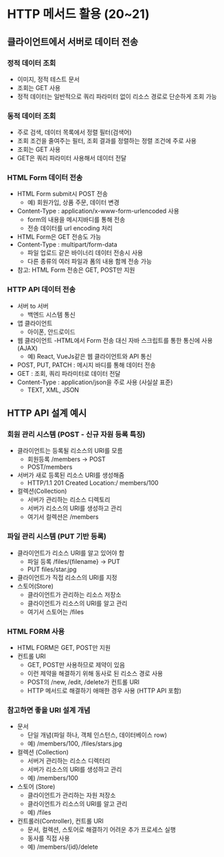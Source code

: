 # HTTP 메서드 활용 (20~21)

## 클라이언트에서 서버로 데이터 전송

### 정적 데이터 조회
- 이미지, 정적 테스트 문서
- 조회는 GET 사용
- 정적 데이터는 일반적으로 쿼리 파라미터 없이 리소스 경로로 단순하게 조회 가능

### 동적 데이터 조회
- 주로 검색, 데이터 목록에서 정렬 필터(검색어)
- 조회 조건을 줄여주는 필터, 조회 결과를 정렬하는 정렬 조건에 주로 사용
- 조회는 GET 사용
- GET은 쿼리 파라미터 사용해서 데이터 전달

### HTML Form 데이터 전송
- HTML Form submit시 POST 전송
    - 예) 회원가입, 상품 주문, 데이터 변경
- Content-Type : application/x-www-form-urlencoded 사용
    - form의 내용을 메시지바디를 통해 전송
    - 전송 데이터를 url encoding 처리
- HTML Form은 GET 전송도 가능
- Content-Type : multipart/form-data
    - 파일 업로드 같은 바이너리 데이터 전송시 사용
    - 다른 종류의 여러 파일과 폼의 내용 함께 전송 가능
- 참고: HTML Form 전송은 GET, POST만 지원

### HTTP API 데이터 전송
- 서버 to 서버
    - 백엔드 시스템 통신
- 앱 클라이언트
    - 아이폰, 안드로이드
- 웹 클라이언트
    -HTML에서 Form 전송 대신 자바 스크립트를 통한 통신에 사용(AJAX)
    - 예) React, VueJs같은 웹 클라이언트와 API 통신
- POST, PUT, PATCH : 메시지 바디를 통해 데이터 전송
- GET : 조회, 쿼리 파라미터로 데이터 전달
- Content-Type : application/json을 주로 사용 (사실살 표준)
    - TEXT, XML, JSON

## HTTP API 설계 예시

### 회원 관리 시스템 (POST - 신규 자원 등록 특징)
- 클라이언트는 등록될 리소스의 URI를 모름
    - 회원등록 /members -> POST
    - POST/members
- 서버가 새로 등록된 리소스 URI를 생성해줌
    - HTTP/1.1 201 Created
        Location:/ members/100
- 컬렉션(Collection)
    - 서버가 관리하는 리소스 디렉토리
    - 서버가 리소스의 URI를 생성하고 관리
    - 여기서 컬렉션은 /members
    
### 파일 관리 시스템 (PUT 기반 등록)
- 클라이언트가 리소스 URI를 알고 있어야 함
    - 파일 등록 /files/{filename} -> PUT
    - PUT files/star.jpg
- 클라이언트가 직접 리소스의 URI를 지정
- 스토어(Store)
    - 클라이언트가 관리하는 리소스 저장소
    - 클라이언트가 리소스의 URI를 알고 관리
    - 여기서 스토어는 /files
    
### HTML FORM 사용
- HTML FORM은 GET, POST만 지원
- 컨트롤 URI
    - GET, POST만 사용하므로 제약이 있음
    - 이런 제약을 해결하기 위해 동사로 된 리소스 경로 사용
    - POST의 /new, /edit, /delete가 컨트롤 URI
    - HTTP 메서드로 해결하기 애매한 경우 사용 (HTTP API 포함)

### 참고하면 좋을 URI 설계 개념
- 문서
    - 단일 개념(파일 하나, 객체 인스턴스, 데이터베이스 row)
    - 예) /members/100, /files/stars.jpg
- 컬렉션 (Collection)
    - 서버거 관리하는 리소스 디렉터리
    - 서버가 리소스의 URI를 생성하고 관리
    - 예) /members/100
- 스토어 (Store)
    - 클라이언트가 관리하는 자원 저장소
    - 클라이언트가 리소스의 URI를 알고 관리
    - 예) /files
- 컨트롤러(Controller), 컨트롤 URI
    - 문서, 컬렉션, 스토어로 해결하기 어려운 추가 프로세스 실행
    - 동사를 직접 사용
    - 예) /members/{id}/delete

